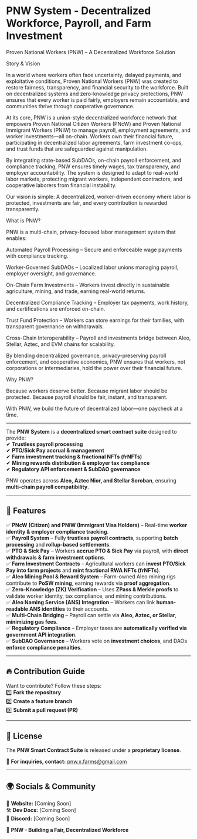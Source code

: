 # PNW System - Decentralized Workforce, Payroll, and Farm Investment

Proven National Workers (PNW) – A Decentralized Workforce Solution

Story & Vision

In a world where workers often face uncertainty, delayed payments, and exploitative conditions, Proven National Workers (PNW) was created to restore fairness, transparency, and financial security to the workforce. Built on decentralized systems and zero-knowledge privacy protections, PNW ensures that every worker is paid fairly, employers remain accountable, and communities thrive through cooperative governance.

At its core, PNW is a union-style decentralized workforce network that empowers Proven National Citizen Workers (PNcW) and Proven National Immigrant Workers (PNiW) to manage payroll, employment agreements, and worker investments—all on-chain. Workers own their financial future, participating in decentralized labor agreements, farm investment co-ops, and trust funds that are safeguarded against manipulation.

By integrating state-based SubDAOs, on-chain payroll enforcement, and compliance tracking, PNW ensures timely wages, tax transparency, and employer accountability. The system is designed to adapt to real-world labor markets, protecting migrant workers, independent contractors, and cooperative laborers from financial instability.

Our vision is simple: A decentralized, worker-driven economy where labor is protected, investments are fair, and every contribution is rewarded transparently.

What is PNW?

PNW is a multi-chain, privacy-focused labor management system that enables:

Automated Payroll Processing – Secure and enforceable wage payments with compliance tracking.

Worker-Governed SubDAOs – Localized labor unions managing payroll, employer oversight, and governance.

On-Chain Farm Investments – Workers invest directly in sustainable agriculture, mining, and trade, earning real-world returns.

Decentralized Compliance Tracking – Employer tax payments, work history, and certifications are enforced on-chain.

Trust Fund Protection – Workers can store earnings for their families, with transparent governance on withdrawals.

Cross-Chain Interoperability – Payroll and investments bridge between Aleo, Stellar, Aztec, and EVM chains for scalability.


By blending decentralized governance, privacy-preserving payroll enforcement, and cooperative economics, PNW ensures that workers, not corporations or intermediaries, hold the power over their financial future.

Why PNW?

Because workers deserve better. Because migrant labor should be protected. Because payroll should be fair, instant, and transparent.

With PNW, we build the future of decentralized labor—one paycheck at a time.

---

The **PNW System** is a **decentralized smart contract suite** designed to provide:  
✔ **Trustless payroll processing**  
✔ **PTO/Sick Pay accrual & management**  
✔ **Farm investment tracking & fractional NFTs (frNFTs)**  
✔ **Mining rewards distribution & employer tax compliance**  
✔ **Regulatory API enforcement & SubDAO governance**  

PNW operates across **Aleo, Aztec Nior, and Stellar Soroban**, ensuring **multi-chain payroll compatibility**.

---

## 📌 Features
✅ **PNcW (Citizen) and PNiW (Immigrant Visa Holders)** – Real-time **worker identity & employer compliance tracking**.  
✅ **Payroll System** – Fully **trustless payroll contracts**, supporting **batch processing** and **rollup-based settlements**.  
✅ **PTO & Sick Pay** – Workers **accrue PTO & Sick Pay** via payroll, with **direct withdrawals & farm investment options**.  
✅ **Farm Investment Contracts** – Agricultural workers can **invest PTO/Sick Pay into farm projects** and **mint fractional RWA NFTs (frNFTs)**.  
✅ **Aleo Mining Pool & Reward System** – Farm-owned Aleo mining rigs contribute to **PoSW mining**, earning rewards via **proof aggregation**.  
✅ **Zero-Knowledge (ZK) Verification** – Uses **ZPass & Merkle proofs** to validate worker identity, tax compliance, and mining contributions.  
✅ **Aleo Naming Service (ANS) Integration** – Workers can link **human-readable ANS identities** to their accounts.  
✅ **Multi-Chain Bridging** – Payroll can settle via **Aleo, Aztec, or Stellar**, **minimizing gas fees**.  
✅ **Regulatory Compliance** – Employer taxes are **automatically verified via government API integration**.  
✅ **SubDAO Governance** – Workers vote on **investment choices**, and DAOs **enforce compliance penalties**.  

---


## 🔥 Contribution Guide
Want to contribute? Follow these steps:  
1️⃣ **Fork the repository**  
2️⃣ **Create a feature branch**  
3️⃣ **Submit a pull request (PR)**  

---

## 📝 License
The **PNW Smart Contract Suite** is released under a **proprietary license**.  

📧 **For inquiries, contact:** pnw.x.farms@gmail.com  

---

## 🌍 Socials & Community
📢 **Website:** [Coming Soon]  
🛠 **Dev Docs:** [Coming Soon]  
💬 **Discord:** [Coming Soon]  

🚀 **PNW - Building a Fair, Decentralized Workforce**
